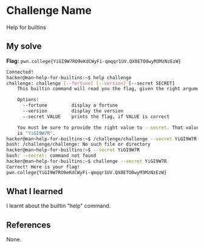 # Challenge Name
Help for builtins

## My solve
**Flag:** `pwn.college{YiGI9W7RO9eKdCWyFi-qmqqr1UV.QX0ETO0wyM3MzNzEzW}`

```bash
Connected!
hacker@man~help-for-builtins:~$ help challenge
challenge: challenge [--fortune] [--version] [--secret SECRET]
    This builtin command will read you the flag, given the right arguments!

    Options:
      --fortune         display a fortune
      --version         display the version
      --secret VALUE    prints the flag, if VALUE is correct

    You must be sure to provide the right value to --secret. That value
    is "YiGI9W7R".
hacker@man~help-for-builtins:~$ /challenge/challenge --secret YiGI9W7R
bash: /challenge/challenge: No such file or directory
hacker@man~help-for-builtins:~$ --secret YiGI9W7R
bash: --secret: command not found
hacker@man~help-for-builtins:~$ challenge --secret YiGI9W7R
Correct! Here is your flag!
pwn.college{YiGI9W7RO9eKdCWyFi-qmqqr1UV.QX0ETO0wyM3MzNzEzW}
```

## What I learned
I learnt about the builtin "help" command. 

## References 
None.
